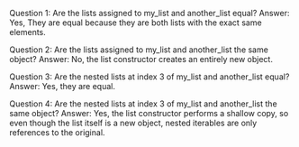 Question 1: Are the lists assigned to my_list and another_list equal?
Answer: Yes, They are equal because they are both lists with the exact
same elements.

Question 2: Are the lists assigned to my_list and another_list the same object?
Answer: No, the list constructor creates an entirely new object.

Question 3: Are the nested lists at index 3 of my_list and another_list equal?
Answer: Yes, they are equal.

Question 4: Are the nested lists at index 3 of my_list and another_list the 
same object?
Answer: Yes, the list constructor performs a shallow copy, so even though
the list itself is a new object, nested iterables are only references to the
original.
